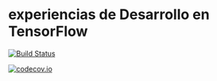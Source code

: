 # experiencias de Desarrollo en TensorFlow

[![Build Status](https://travis-ci.org/nbortolotti/tensorflow-code-experiences.svg?branch=master)](https://travis-ci.org/nbortolotti/tensorflow-code-experiences)

[![codecov.io](https://codecov.io/github/nbortolotti/tensorflow-code-experiences/coverage.svg?branch=master)](https://codecov.io/github/nbortolotti/tensorflow-code-experiences?branch=master)